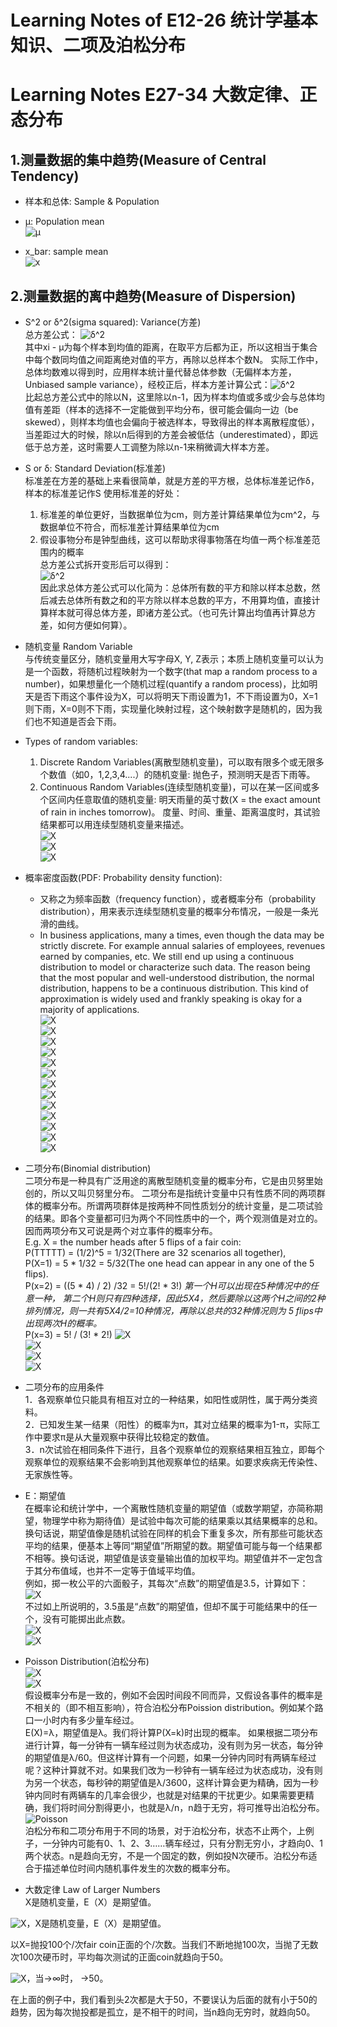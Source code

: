 # Learning Notes of E12-26 统计学基本知识、二项及泊松分布  
# Learning Notes E27-34 大数定律、正态分布  

## 1.测量数据的集中趋势(Measure of Central Tendency)  
+ 样本和总体: Sample & Population
+ μ: Population mean  
![μ](images/E12_0.png)

+ x_bar: sample mean  
![x](images/E12_1.png)

## 2.测量数据的离中趋势(Measure of Dispersion)
+ S^2 or δ^2(sigma squared): Variance(方差)  
  总方差公式： ![δ^2](images/E13_0.png)  
  其中xi - μ为每个样本到均值的距离，在取平方后都为正，所以这相当于集合中每个数同均值之间距离绝对值的平方，再除以总样本个数N。
  实际工作中，总体均数难以得到时，应用样本统计量代替总体参数（无偏样本方差，Unbiased sample variance），经校正后，样本方差计算公式：![δ^2](images/E13_1.png)  
  比起总方差公式中的除以N，这里除以n-1，因为样本均值或多或少会与总体均值有差距（样本的选择不一定能做到平均分布，很可能会偏向一边（be skewed），则样本均值也会偏向于被选样本，导致得出的样本离散程度低），当差距过大的时候，除以n后得到的方差会被低估（underestimated），即远低于总方差，这时需要人工调整为除以n-1来稍微调大样本方差。  
  
 + S or δ: Standard Deviation(标准差)  
   标准差在方差的基础上来看很简单，就是方差的平方根，总体标准差记作δ，样本的标准差记作S
   使用标准差的好处：
   1. 标准差的单位更好，当数据单位为cm，则方差计算结果单位为cm^2，与数据单位不符合，而标准差计算结果单位为cm
   2. 假设事物分布是钟型曲线，这可以帮助求得事物落在均值一两个标准差范围内的概率  
   总方差公式拆开变形后可以得到：  
   ![δ^2](images/E14_0.png)  
   因此求总体方差公式可以化简为：总体所有数的平方和除以样本总数，然后减去总体所有数之和的平方除以样本总数的平方，不用算均值，直接计算样本就可得总体方差，即诸方差公式。（也可先计算出均值再计算总方差，如何方便如何算）。
   
 + 随机变量 Random Variable  
    与传统变量区分，随机变量用大写字母X, Y, Z表示；本质上随机变量可以认为是一个函数，将随机过程映射为一个数字(that map a random process to a number)，如果想量化一个随机过程(quantify a random process)，比如明天是否下雨这个事件设为X，可以将明天下雨设置为1，不下雨设置为0，X=1则下雨，X=0则不下雨，实现量化映射过程，这个映射数字是随机的，因为我们也不知道是否会下雨。  

 + Types of random variables:    
   1. Discrete Random Variables(离散型随机变量)，可以取有限多个或无限多个数值（如0，1,2,3,4....）的随机变量: 抛色子，预测明天是否下雨等。  
   2. Continuous Random Variables(连续型随机变量)，可以在某一区间或多个区间内任意取值的随机变量: 明天雨量的英寸数(X = the exact amount of rain in inches tomorrow)。  度量、时间、重量、距离温度时，其试验结果都可以用连续型随机变量来描述。  
   ![X](images/E18_0.png)  
   ![X](images/E18_1.png)  
   ![X](images/E18_2.png)  
   
 + 概率密度函数(PDF: Probability density function):  
   + 又称之为频率函数（frequency function），或者概率分布（probability distribution），用来表示连续型随机变量的概率分布情况，一般是一条光滑的曲线。  
   + In business applications, many a times, even though the data may be strictly discrete. For example annual salaries of employees, revenues earned by companies, etc. We still end up using a continuous distribution to model or characterize such data.
The reason being that the most popular and well-understood distribution, the normal distribution, happens to be a continuous distribution.
This kind of approximation is widely used and frankly speaking is okay for a majority of applications.  
   ![X](images/E19_0.png)  
   ![X](images/E19_1.png)  
   ![X](images/E19_2.png)  
   ![X](images/E19_3.png)  
   ![X](images/E19_4.png)  
   ![X](images/E19_5.png)  
   ![X](images/E19_6.png)  
   ![X](images/E19_7.png)  
   ![X](images/E19_8.png)  
   ![X](images/E19_9.png)  
   ![X](images/E19_10.png)  
   ![X](images/E19_11.png)  
   ![X](images/E19_12.png)  
   
 + 二项分布(Binomial distribution)  
二项分布是一种具有广泛用途的离散型随机变量的概率分布，它是由贝努里始创的，所以又叫贝努里分布。
二项分布是指统计变量中只有性质不同的两项群体的概率分布。所谓两项群体是按两种不同性质划分的统计变量，是二项试验的结果。即各个变量都可归为两个不同性质中的一个，两个观测值是对立的。因而两项分布又可说是两个对立事件的概率分布。  
  E.g. X = the number heads after 5 flips of a fair coin:  
  P(TTTTT) = (1/2)^5 = 1/32(There are 32 scenarios all together),   
  P(X=1) = 5 * 1/32 = 5/32(The one head can appear in any one of the 5 flips).  
  P(x=2) = ((5 * 4) / 2) /32 = 5!/(2! * 3!) *第一个H可以出现在5种情况中的任意一种， 第二个H则只有四种选择，因此5X4，然后要除以这两个H之间的2种排列情况，则一共有5X4/2=10种情况，再除以总共的32种情况则为 5 flips中出现两次H的概率。*  
  P(x=3) = 5! / (3! * 2!)
  ![X](images/E20_0.png)  
  ![X](images/E20_1.png)  
  ![X](images/E20_2.png)  
  ![X](images/E20_3.png)  
  
  + 二项分布的应用条件  
    1．各观察单位只能具有相互对立的一种结果，如阳性或阴性，属于两分类资料。  
    2．已知发生某一结果（阳性）的概率为π，其对立结果的概率为1-π，实际工作中要求π是从大量观察中获得比较稳定的数值。  
    3．n次试验在相同条件下进行，且各个观察单位的观察结果相互独立，即每个观察单位的观察结果不会影响到其他观察单位的结果。如要求疾病无传染性、无家族性等。
    
  + E：期望值  
    在概率论和统计学中，一个离散性随机变量的期望值（或数学期望，亦简称期望，物理学中称为期待值）是试验中每次可能的结果乘以其结果概率的总和。换句话说，期望值像是随机试验在同样的机会下重复多次，所有那些可能状态平均的结果，便基本上等同“期望值”所期望的数。期望值可能与每一个结果都不相等。换句话说，期望值是该变量输出值的加权平均。期望值并不一定包含于其分布值域，也并不一定等于值域平均值。  
    例如，掷一枚公平的六面骰子，其每次“点数”的期望值是3.5，计算如下：  
    ![X](images/E21_0.png)  
    不过如上所说明的，3.5虽是“点数”的期望值，但却不属于可能结果中的任一个，没有可能掷出此点数。  
    ![X](images/E21_1.png)  
    ![X](images/E21_2.png)  
    
  + Poisson Distribution(泊松分布)  
    ![X](images/E22_0.png)  
    ![X](images/E22_1.png)  
    假设概率分布是一致的，例如不会因时间段不同而异，又假设各事件的概率是不相关的（即不相互影响），符合泊松分布Poission distribution。例如某个路口一小时内有多少量车经过。  
    E(X)=λ，期望值是λ。我们将计算P(X=k)时出现的概率。
    如果根据二项分布进行计算，每一分钟有一辆车经过则为状态成功，没有则为另一状态，每分钟的期望值是λ/60。但这样计算有一个问题，如果一分钟内同时有两辆车经过呢？这种计算就不对。如果我们改为一秒钟有一辆车经过为状态成功，没有则为另一个状态，每秒钟的期望值是λ/3600，这样计算会更为精确，因为一秒钟内同时有两辆车的几率会很少，也就是对结果的干扰更少。如果需要更精确，我们将时间分割得更小，也就是λ/n，n趋于无穷，将可推导出泊松分布。  
    ![Poisson](images/E22_2.PNG)  
    泊松分布和二项分布用于不同的场景，对于泊松分布，状态不止两个，上例子，一分钟内可能有0、1、2、3……辆车经过，只有分割无穷小，才趋向0、1两个状态。n是趋向无穷，不是一个固定的数，例如投N次硬币。泊松分布适合于描述单位时间内随机事件发生的次数的概率分布。
 
  + 大数定律 Law of Larger Numbers  
  X是随机变量，E（X）是期望值。  

  ![X](images/E23_0.png)，X是随机变量，E（X）是期望值。

  以X=抛投100个/次fair coin正面的个/次数。当我们不断地抛100次，当抛了无数次100次硬币时，平均每次测试的正面coin就趋向于50。

  ![X](images/E23_1.png)，当→∞时， →50。

   在上面的例子中，我们看到头2次都是大于50，不要误认为后面的就有小于50的趋势，因为每次抛投都是孤立，是不相干的时间，当n趋向无穷时，就趋向50。
